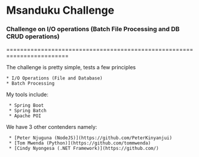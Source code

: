 # Msanduku Challenge #
### Challenge on I/O operations (Batch File Processing and DB CRUD operations) ###
========================================================================

The challenge is pretty simple, tests a few principles
    
    * I/O Operations (File and Database)
    * Batch Processing
    
My tools include: 

     * Spring Boot 
     * Spring Batch
     * Apache POI
    

We have 3 other contenders namely:

     * [Peter Njuguna (NodeJS)](https://github.com/PeterKinyanjui)
     * [Tom Mwenda (Python)](https://github.com/tommwenda)
     * [Cindy Nyongesa (.NET Framework)](https://github.com/)
